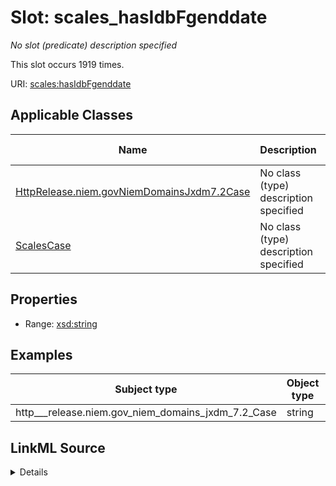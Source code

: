

# Slot: scales_hasIdbFgenddate


_No slot (predicate) description specified_






This slot occurs 1919 times.


URI: [scales:hasIdbFgenddate](http://schemas.scales-okn.org/rdf/scales#hasIdbFgenddate)



<!-- no inheritance hierarchy -->





## Applicable Classes

| Name | Description | Modifies Slot |
| --- | --- | --- |
| [HttpRelease.niem.govNiemDomainsJxdm7.2Case](../classes/HttpRelease.niem.govNiemDomainsJxdm7.2Case.md) | No class (type) description specified |  yes  |
| [ScalesCase](../classes/ScalesCase.md) | No class (type) description specified |  no  |







## Properties

* Range: [xsd:string](http://www.w3.org/2001/XMLSchema#string)






## Examples

| Subject type | Object type | Example subject | Example object | Occurrences |
| --- | --- | --- | --- | --- |
| http___release.niem.gov_niem_domains_jxdm_7.2_Case | string | scales:CriminalCase | 01/01/1900 | 1919 |




## LinkML Source

<details>

```yaml
name: scales_hasIdbFgenddate
annotations:
  count:
    tag: count
    value: 1919
description: No slot (predicate) description specified
examples:
- object:
    example_object: 01/01/1900
    example_object_type: string
    example_predicate: scales:hasIdbFgenddate
    example_subject: scales:CriminalCase
    example_subject_type: http___release.niem.gov_niem_domains_jxdm_7.2_Case
from_schema: scales-kg
rank: 1000
slot_uri: scales:hasIdbFgenddate
alias: scales_hasIdbFgenddate
domain_of:
- http___release.niem.gov_niem_domains_jxdm_7.2_Case
- scales_Case
range: string

```
</details>